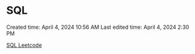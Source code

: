 # SQL

Created time: April 4, 2024 10:56 AM
Last edited time: April 4, 2024 2:30 PM

[SQL Leetcode](SQL%20Leetcode%2007f9e5d0d3bf470c83788cdbe0ba453f.csv)
